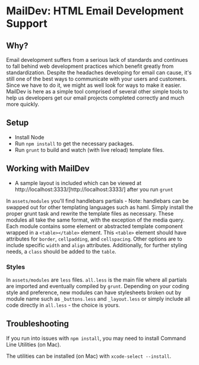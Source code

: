 # MailDev: HTML Email Development Support

## Why?

Email development suffers from a serious lack of standards and continues to fall behind web development practices which benefit greatly from standardization. Despite the headaches developing for email can cause, it's still one of the best ways to communicate with your users and customers. Since we have to do it, we might as well look for ways to make it easier. MailDev is here as a simple tool comprised of several other simple tools to help us developers get our email projects completed correctly and much more quickly.

## Setup

- Install Node
- Run `npm install` to get the necessary packages.
- Run `grunt` to build and watch (with live reload) template files.

## Working with MailDev

* A sample layout is included which can be viewed at http://localhost:3333/[http://localhost:3333/] after you run `grunt`

In `assets/modules` you'll find handlebars partials - Note: handlebars can be swapped out for other templating languages such as haml. Simply install the proper grunt task and rewrite the template files as necessary. These modules all take the same format, with the exception of the media query. Each module contains some element or abstracted template component wrapped in a `<table></table>` element. This `<table>` element should have attributes for `border`, `cellpadding`, and `cellspacing`. Other options are to include specific `width` and `align` attributes. Additionally, for further styling needs, a `class` should be added to the `table`.

### Styles

In `assets/modules` are `less` files. `all.less` is the main file where all partials are imported and eventually compiled by `grunt`. Depending on your coding style and preference, new modules can have stylesheets broken out by module name such as `_buttons.less` and `_layout.less` or simply include all code directly in `all.less` - the choice is yours.




## Troubleshooting

If you run into issues with `npm install`, you may need to install Command Line Utilities (on Mac).

The utilities can be installed (on Mac) with `xcode-select --install`.
